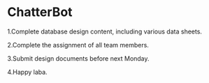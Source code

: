 # ChatterBot
1.Complete database design content, including various data sheets.

2.Complete the assignment of all team members.

3.Submit design documents before next Monday.

4.Happy laba.